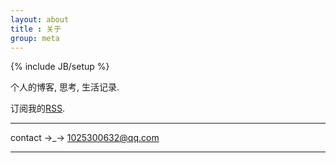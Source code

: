 ```yaml
---
layout: about
title : 关于
group: meta
---
```

{% include JB/setup %}

 个人的博客, 思考, 生活记录.

 订阅我的[RSS](atom.xml).

--------------------------------------------

 contact →_→  [1025300632@qq.com](1025300632@qq.com)

---------------------------------------------
